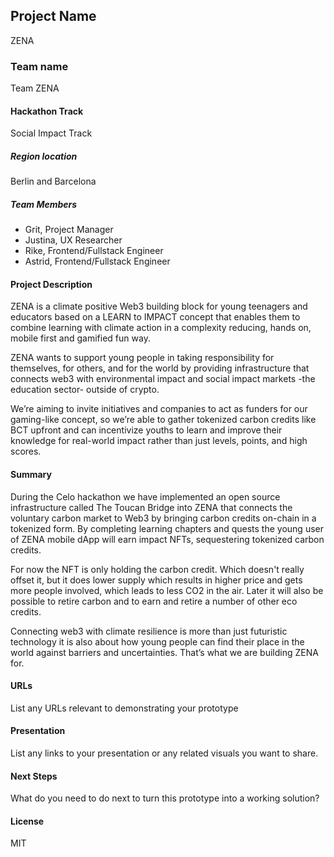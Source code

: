 ## Project Name
ZENA
### Team name
Team ZENA
#### Hackathon Track
Social Impact Track
##### Region location
Berlin and Barcelona
##### Team Members
- Grit, Project Manager
- Justina, UX Researcher
- Rike, Frontend/Fullstack Engineer
- Astrid, Frontend/Fullstack Engineer

#### Project Description

ZENA is a climate positive Web3 building block for young teenagers and educators based on a LEARN to IMPACT concept that enables them to combine learning with climate action in a complexity reducing, hands on, mobile first and gamified fun way.

ZENA wants to support young people in taking responsibility for themselves, for others, and for the world by providing infrastructure that connects web3 with environmental impact and social impact markets -the education sector- outside of crypto. 

We’re aiming to invite initiatives and companies to act as funders for our gaming-like concept, so we’re able to gather tokenized carbon credits like BCT upfront and can incentivize youths to learn and improve their knowledge for real-world impact rather than just levels, points, and high scores.


#### Summary
During the Celo hackathon we have implemented an open source infrastructure called The Toucan Bridge into ZENA that connects the voluntary carbon market to Web3 by bringing carbon credits on-chain in a tokenized form. By completing learning chapters and quests the young user of ZENA mobile dApp will earn impact NFTs, sequestering tokenized carbon credits. 

For now the NFT is only holding the carbon credit. Which doesn't really offset it, but it does lower supply which results in higher price and gets more people involved, which leads to less CO2 in the air. Later it will also be possible to retire carbon and to earn and retire a number of other eco credits. 

Connecting web3 with climate resilience is more than just futuristic technology it is also about how young people can find their place in the world against barriers and uncertainties. That’s what we are building ZENA for.

#### URLs
List any URLs relevant to demonstrating your prototype

#### Presentation
List any links to your presentation or any related visuals you want to share.

#### Next Steps
What do you need to do next to turn this prototype into a working solution?

#### License
MIT
